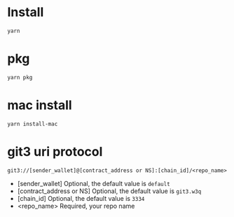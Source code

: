# Install

```
yarn
```

# pkg

```
yarn pkg
```

# mac install

```
yarn install-mac
```

# git3 uri protocol
```
git3://[sender_wallet]@[contract_address or NS]:[chain_id]/<repo_name>
```

- [sender_wallet] Optional, the default value is `default`
- [contract_address or NS] Optional, the default value is `git3.w3q`
- [chain_id] Optional, the default value is `3334`
- <repo_name> Required, your repo name
